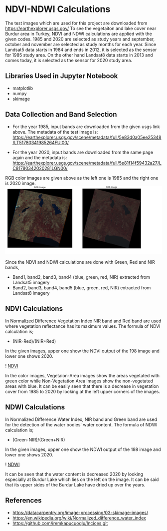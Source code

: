 # NDVI-NDWI Calculations
The test images which are used for this project are downloaded from https://earthexplorer.usgs.gov/
To see the vegetaiton and lake cover near Burdur area in Turkey, NDVI and NDWI calculations are applied with the given codes. 1985 and 2020 are selected as study years and september, october and november are selected as study months for each year. 
Since Landsat5 data starts in 1984 and ends in 2012, it is selected as the sensor for 1985 study area. On the other hand Landsat8 data starts in 2013 and comes today, it is selected as the sensor for 2020 study area. 


## Libraries Used in Jupyter Notebook
- matplotlib
- numpy
- skimage

## Data Collection and Band Selection
- For the year 1985, input bands are downloaded from the given usgs link above. The metadata of the test image is:
https://earthexplorer.usgs.gov/scene/metadata/full/5e83d0a05ee25348/LT51780341985264FUI00/

- For the year 2020, input bands are downloaded from the same page again and the metadata is:
https://earthexplorer.usgs.gov/scene/metadata/full/5e81f14f59432a27/LC81780342020281LGN00/

RGB color images are given above as the left one is 1985 and the right one is 2020 image.
 ![RGB](RGB.png)

Since the NDVI and NDWI calculations are done with Green, Red and NIR bands,
- Band1, band2, band3, band4 (blue, green, red, NIR) extracted from Landsat5 imagery
- Band2, band3, band4, band5 (blue, green, red, NIR) extracted from Landsat8 imagery

## NDVI Calculations
In Normalized Difference Vegetation Index NIR band and Red band are used where vegetation reflectance has its maximum values. The formula of NDVI calculation is;
- (NIR-Red)/(NIR+Red)

In the given images, upper one show the NDVI output of the 198 image and lower one shows 2020.

! [NDVI](NDVI.png)

In the color images, Vegetaion-Area images show the areas vegetated with green color while Non-Vegetation Area images show the non-vegetated areas with blue.
It can be easily seen that there is a decrease in vegetation cover from 1985 to 2020 by looking at the left upper corners of the images.

## NDWI Calculations
In Normalized Difference Water Index, NIR band and Green band are used for the detection of the water bodies' water content. The formula of NDWI calculation is;
- (Green-NIR)/(Green+NIR)

In the given images, upper one show the NDWI output of the 198 image and lower one shows 2020.

! [NDWI](NDWI.png)

It can be seen that the water content is decreased 2020 by looking especially at Burdur Lake which lies on the left on the image. It can be said that its upper sides of the Burdur Lake have dried up over the years.

## References
- https://datacarpentry.org/image-processing/03-skimage-images/
- https://en.wikipedia.org/wiki/Normalized_difference_water_index
- https://github.com/iremkapucuoglu/Incices.git
